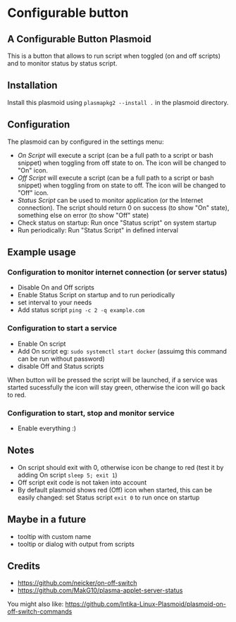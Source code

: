 # Configurable button
## A Configurable Button Plasmoid

This is a button that allows to run script when toggled (on and off scripts)
and to monitor status by status script.

## Installation

Install this plasmoid using `plasmapkg2 --install .` in the plasmoid directory.

## Configuration
The plasmoid can by configured in the settings menu:
 - *On Script* will execute a script (can be a full path to a script or bash snippet)
 when toggling from off state to on. The icon will be changed to "On" icon.
  - *Off Script* will execute a script (can be a full path to a script or bash snippet)
 when toggling from on state to off. The icon will be changed to "Off" icon.
 - *Status Script* can be used to monitor application (or the Internet connection). 
 The script should return 0 on success (to show "On" state), something else on error 
 (to show "Off" state)
 - Check status on startup: Run once "Status script" on system startup
 - Run periodically: Run "Status Script" in defined interval


## Example usage
### Configuration to monitor internet connection (or server status)
 - Disable On and Off scripts
 - Enable Status Script on startup and to run periodically 
 - set interval to your needs
 - Add status script `ping -c 2 -q example.com`
 
### Configuration to start a service
 - Enable On script
 - Add On script eg: `sudo systemctl start docker`
 (assuimg this command can be run without password)
 - disable Off and Status scripts
 
 When button will be pressed the script will be launched, if a service was started 
 sucessfully the icon will stay green, otherwise the icon will go back to red.
 
### Configuration to start, stop and monitor service
 - Enable everything :)
 
## Notes
  - On script should exit with 0, otherwise icon be change to red 
 (test it by adding On script `sleep 5; exit 1`)
  - Off script exit code is not taken into account
  - By default plasmoid shows red (Off) icon when started, this can be easily changed: 
  set Status script `exit 0` to run once on startup

## Maybe in a future
 - tooltip with custom name
 - tooltip or dialog with output from scripts
 
## Credits
  - https://github.com/neicker/on-off-switch
  - https://github.com/MakG10/plasma-applet-server-status
  
  You might also like: https://github.com/Intika-Linux-Plasmoid/plasmoid-on-off-switch-commands
